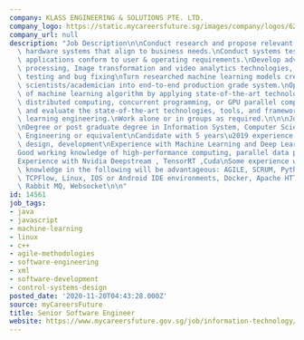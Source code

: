 ```yaml
---
company: KLASS ENGINEERING & SOLUTIONS PTE. LTD.
company_logo: https://static.mycareersfuture.sg/images/company/logos/62f254c16c3da1facb29022d19295082/klass-engineering-solutions.png
company_url: null
description: "Job Description\n\nConduct research and propose relevant software and\
  \ hardware systems that align to business needs.\nConduct systems testing to ensure\
  \ applications conform to user & operating requirements.\nDevelop advanced video\
  \ processing, Image transformation and video analytics technologies, including prototyping,\
  \ testing and bug fixing\nTurn researched machine learning models created by data\
  \ scientists/academician into end-to-end production grade system.\nOptimize efficiency\
  \ of machine learning algorithm by applying state-of-the-art technologies, i.e.\
  \ distributed computing, concurrent programming, or GPU parallel computing.\nStudy\
  \ and evaluate the state-of-the-art technologies, tools, and frameworks of machine\
  \ learning engineering.\nWork alone or in groups as required.\n\n\nJob Requirements\n\
  \nDegree or post graduate degree in Information System, Computer Science or Computer\
  \ Engineering or equivalent\nCandidate with 5 years\u2019 experience in systems\
  \ design, development\nExperience with Machine Learning and Deep Learning (DNN)\n\
  Good working knowledge of high-performance computing, parallel data processing,\n\
  Experience with Nvidia Deepstream , TensorRT ,Cuda\nSome experience with or good\
  \ knowledge in the following will be advantageous: AGILE, SCRUM, Python, OpenCV,\
  \ TCPFlow, Linux, IOS or Android IDE environments, Docker, Apache HTTPD, Celery,\
  \ Rabbit MQ, Websocket\n\n"
id: 14561
job_tags:
- java
- javascript
- machine-learning
- linux
- c++
- agile-methodologies
- software-engineering
- xml
- software-development
- control-systems-design
posted_date: '2020-11-20T04:43:28.000Z'
source: myCareersFuture
title: Senior Software Engineer
website: https://www.mycareersfuture.gov.sg/job/information-technology/senior-software-engineer-klass-engineering-solutions-3004b71aff0ce7ca3dfb9aada279932a
---
```

